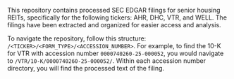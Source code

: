 This repository contains processed SEC EDGAR filings for senior housing REITs, specifically for the following tickers: AHR, DHC, VTR, and WELL. The filings have been extracted and organized for easier access and analysis.

To navigate the repository, follow this structure: `/<TICKER>/<FORM_TYPE>/<ACCESSION_NUMBER>`. For example, to find the 10-K for VTR with accession number `0000740260-25-000052`, you would navigate to `/VTR/10-K/0000740260-25-000052/`. Within each accession number directory, you will find the processed text of the filing.